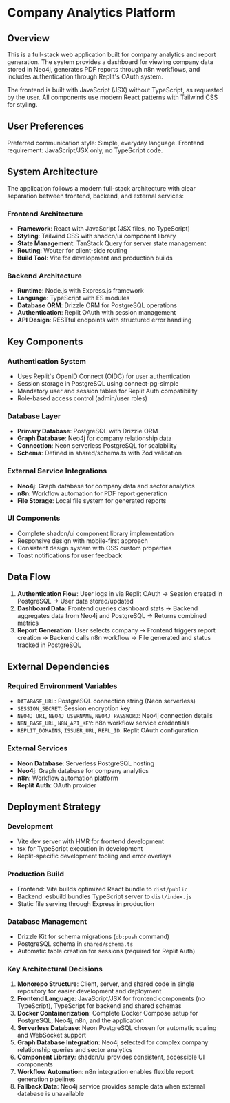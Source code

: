 # Company Analytics Platform

## Overview

This is a full-stack web application built for company analytics and report generation. The system provides a dashboard for viewing company data stored in Neo4j, generates PDF reports through n8n workflows, and includes authentication through Replit's OAuth system.

The frontend is built with JavaScript (JSX) without TypeScript, as requested by the user. All components use modern React patterns with Tailwind CSS for styling.

## User Preferences

Preferred communication style: Simple, everyday language.
Frontend requirement: JavaScript/JSX only, no TypeScript code.

## System Architecture

The application follows a modern full-stack architecture with clear separation between frontend, backend, and external services:

### Frontend Architecture
- **Framework**: React with JavaScript (JSX files, no TypeScript)
- **Styling**: Tailwind CSS with shadcn/ui component library
- **State Management**: TanStack Query for server state management
- **Routing**: Wouter for client-side routing
- **Build Tool**: Vite for development and production builds

### Backend Architecture
- **Runtime**: Node.js with Express.js framework
- **Language**: TypeScript with ES modules
- **Database ORM**: Drizzle ORM for PostgreSQL operations
- **Authentication**: Replit OAuth with session management
- **API Design**: RESTful endpoints with structured error handling

## Key Components

### Authentication System
- Uses Replit's OpenID Connect (OIDC) for user authentication
- Session storage in PostgreSQL using connect-pg-simple
- Mandatory user and session tables for Replit Auth compatibility
- Role-based access control (admin/user roles)

### Database Layer
- **Primary Database**: PostgreSQL with Drizzle ORM
- **Graph Database**: Neo4j for company relationship data
- **Connection**: Neon serverless PostgreSQL for scalability
- **Schema**: Defined in shared/schema.ts with Zod validation

### External Service Integrations
- **Neo4j**: Graph database for company data and sector analytics
- **n8n**: Workflow automation for PDF report generation
- **File Storage**: Local file system for generated reports

### UI Components
- Complete shadcn/ui component library implementation
- Responsive design with mobile-first approach
- Consistent design system with CSS custom properties
- Toast notifications for user feedback

## Data Flow

1. **Authentication Flow**: User logs in via Replit OAuth → Session created in PostgreSQL → User data stored/updated
2. **Dashboard Data**: Frontend queries dashboard stats → Backend aggregates data from Neo4j and PostgreSQL → Returns combined metrics
3. **Report Generation**: User selects company → Frontend triggers report creation → Backend calls n8n workflow → File generated and status tracked in PostgreSQL

## External Dependencies

### Required Environment Variables
- `DATABASE_URL`: PostgreSQL connection string (Neon serverless)
- `SESSION_SECRET`: Session encryption key
- `NEO4J_URI`, `NEO4J_USERNAME`, `NEO4J_PASSWORD`: Neo4j connection details
- `N8N_BASE_URL`, `N8N_API_KEY`: n8n workflow service credentials
- `REPLIT_DOMAINS`, `ISSUER_URL`, `REPL_ID`: Replit OAuth configuration

### External Services
- **Neon Database**: Serverless PostgreSQL hosting
- **Neo4j**: Graph database for company analytics
- **n8n**: Workflow automation platform
- **Replit Auth**: OAuth provider

## Deployment Strategy

### Development
- Vite dev server with HMR for frontend development
- tsx for TypeScript execution in development
- Replit-specific development tooling and error overlays

### Production Build
- Frontend: Vite builds optimized React bundle to `dist/public`
- Backend: esbuild bundles TypeScript server to `dist/index.js`
- Static file serving through Express in production

### Database Management
- Drizzle Kit for schema migrations (`db:push` command)
- PostgreSQL schema in `shared/schema.ts`
- Automatic table creation for sessions (required for Replit Auth)

### Key Architectural Decisions

1. **Monorepo Structure**: Client, server, and shared code in single repository for easier development and deployment
2. **Frontend Language**: JavaScript/JSX for frontend components (no TypeScript), TypeScript for backend and shared schemas
3. **Docker Containerization**: Complete Docker Compose setup for PostgreSQL, Neo4j, n8n, and the application
4. **Serverless Database**: Neon PostgreSQL chosen for automatic scaling and WebSocket support
5. **Graph Database Integration**: Neo4j selected for complex company relationship queries and sector analytics
6. **Component Library**: shadcn/ui provides consistent, accessible UI components
7. **Workflow Automation**: n8n integration enables flexible report generation pipelines
8. **Fallback Data**: Neo4j service provides sample data when external database is unavailable